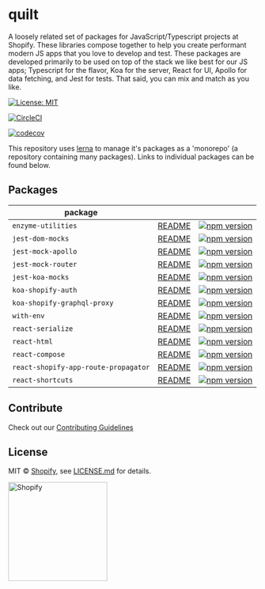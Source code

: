 # quilt

A loosely related set of packages for JavaScript/Typescript projects at Shopify. These libraries compose together to help you create performant modern JS apps that you love to develop and test. These packages are developed primarily to be used on top of the stack we like best for our JS apps; Typescript for the flavor, Koa for the server, React for UI, Apollo for data fetching, and Jest for tests. That said, you can mix and match as you like.

[![License: MIT](https://img.shields.io/badge/License-MIT-green.svg)](LICENSE.md)

[![CircleCI](https://circleci.com/gh/Shopify/quilt.svg?style=svg&circle-token=8dafbec2d33dcb489dfce1e82ed37c271b26aeba)](https://circleci.com/gh/Shopify/quilt)

[![codecov](https://codecov.io/gh/Shopify/quilt/branch/master/graph/badge.svg)](https://codecov.io/gh/Shopify/quilt)

This repository uses [lerna](https://github.com/lerna/lerna) to manage it's packages as a 'monorepo' (a repository containing many packages). Links to individual packages can be found below.

## Packages

| package                              |                                                                                          |                                                                                                                                                                        |
| ------------------------------------ | ---------------------------------------------------------------------------------------- | ---------------------------------------------------------------------------------------------------------------------------------------------------------------------- |
| `enzyme-utilities`                   | [README](packages/enzyme-utilities/README.md)                                            | [![npm version](https://badge.fury.io/js/%40shopify%2Fenzyme-utilities.svg)](https://badge.fury.io/js/%40shopify%2Fenzyme-utilities)                                   |
| `jest-dom-mocks`                     | [README](packages/jest-dom-mocks/README.md)                                              | [![npm version](https://badge.fury.io/js/%40shopify%2Fjest-dom-mocks.svg)](https://badge.fury.io/js/%40shopify%2Fjest-dom-mocks)                                       |
| `jest-mock-apollo`                   | [README](packages/jest-mock-apollo/README.md)                                            | [![npm version](https://badge.fury.io/js/%40shopify%2Fjest-mock-apollo.svg)](https://badge.fury.io/js/%40shopify%2Fjest-mock-apollo)                                   |
| `jest-mock-router`                   | [README](packages/jest-mock-router/README.md)                                            | [![npm version](https://badge.fury.io/js/%40shopify%2Fjest-mock-router.svg)](https://badge.fury.io/js/%40shopify%2Fjest-mock-router)                                   |
| `jest-koa-mocks`                     | [README](https://github.com/Shopify/quilt/blob/master/packages/jest-koa-mocks/README.md) | [![npm version](https://badge.fury.io/js/%40shopify%2Fjest-koa-mocks.svg)](https://badge.fury.io/js/%40shopify%2Fjest-koa-mocks)                                       |
| `koa-shopify-auth`                   | [README](packages/koa-shopify-auth/README.md)                                            | [![npm version](https://badge.fury.io/js/%40shopify%2Fkoa-shopify-auth.svg)](https://badge.fury.io/js/%40shopify%2Fkoa-shopify-auth)                                   |
| `koa-shopify-graphql-proxy`          | [README](packages/koa-shopify-graphql-proxy/README.md)                                   | [![npm version](https://badge.fury.io/js/%40shopify%2Fkoa-shopify-graphql-proxy.svg)](https://badge.fury.io/js/%40shopify%2Fkoa-shopify-graphql-proxy)                 |
| `with-env`                           | [README](packages/with-env/README.md)                                                    | [![npm version](https://badge.fury.io/js/%40shopify%2Fwith-env.svg)](https://badge.fury.io/js/%40shopify%2Fwith-env)                                                   |
| `react-serialize`                    | [README](packages/react-serialize/README.md)                                             | [![npm version](https://badge.fury.io/js/%40shopify%2Freact-serialize.svg)](https://badge.fury.io/js/%40shopify%2Freact-serialize)                                     |
| `react-html`                         | [README](packages/react-html/README.md)                                                  | [![npm version](https://badge.fury.io/js/%40shopify%2Freact-html.svg)](https://badge.fury.io/js/%40shopify%2Freact-html)                                               |
| `react-compose`                      | [README](packages/react-compose/README.md)                                               | [![npm version](https://badge.fury.io/js/%40shopify%2Freact-compose.svg)](https://badge.fury.io/js/%40shopify%2Freact-compose)                                         |
| `react-shopify-app-route-propagator` | [README](packages/react-shopify-app-route-propagator/README.md)                          | [![npm version](https://badge.fury.io/js/%40shopify%2Freact-shopify-app-route-propagator.svg)](https://badge.fury.io/js/%40shopify%react-shopify-app-route-propagator) |
| `react-shortcuts`                    | [README](packages/react-shortcuts/README.md)                                             | [![npm version](https://badge.fury.io/js/%40shopify%2Freact-shortcuts.svg)](https://badge.fury.io/js/%40shopify%2Freact-html)                                          |

## Contribute

Check out our [Contributing Guidelines](CONTRIBUTING.md)

## License

MIT &copy; [Shopify](https://shopify.com/), see [LICENSE.md](LICENSE.md) for details.

<a href="http://www.shopify.com/"><img src="https://cdn.shopify.com/assets2/press/brand/shopify-logo-main-small-f029fcaf14649a054509f6790ce2ce94d1f1c037b4015b4f106c5a67ab033f5b.png" alt="Shopify" width="200" /></a>
